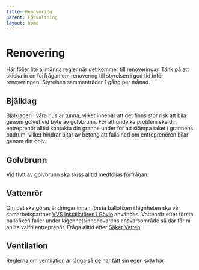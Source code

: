 ```yaml
---
title: Renovering
parent: Förvaltning
layout: home
---
```


# Renovering

Här följer lite allmänna regler när det kommer till renoveringar. Tänk på att skicka in en förfrågan om renovering till styrelsen i god tid inför renoveringen. Styrelsen sammanträder 1 gång per månad.

## Bjälklag

Bjälklagen i våra hus är tunna, vilket innebär att det finns stor risk att bila genom golvet vid byte av golvbrunn. För att undvika problem ska din entreprenör alltid kontakta din granne under för att stämpa taket i grannens badrum, vilket hindrar bitar av betong att falla ned om entreprenören bilar genom ditt golv.

## Golvbrunn

Vid flytt av golvbrunn ska skiss alltid medföljas förfrågan.

## Vattenrör

Om det ska göras ändringar innan första ballofixen i lägnheten ska vår samarbetspartner [VVS Installatören i Gävle](https://vvsinstallatoren.se/) användas. Vattenrör efter första ballofixen faller under lägenhetsinnehavarens ansvarsområde så där får ni anlita valfri entreprenör. Fråga alltid efter [Säker Vatten](https://sakervatten.se/).

## Ventilation

Reglerna om ventilation är långa så de har fått sin [egen sida här](ventilation.md)
